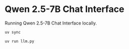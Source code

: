 # Qwen 2.5-7B Chat Interface

Running Qwen 2.5-7B Chat Interface locally.



```bash
uv sync
```
 
```bash
uv run llm.py
```
